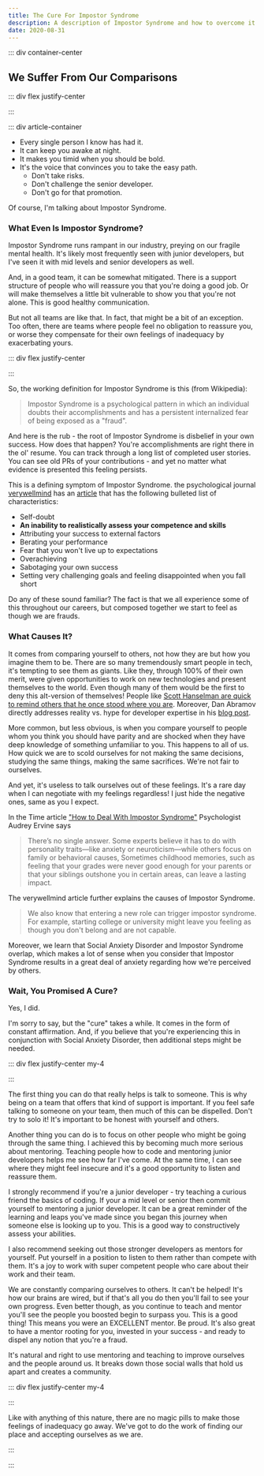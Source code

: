 ```yaml
---
title: The Cure For Impostor Syndrome
description: A description of Impostor Syndrome and how to overcome it.
date: 2020-08-31
---
```

<page-header title="The Cure For Impostor Syndrome"></page-header>

::: div container-center

## We Suffer From Our Comparisons

::: div flex justify-center

<picture-wrapper file-extension="jpeg" file-name="heroes/the-four-sights" alt-text="Painting of monks praying and point as a man suffers and dies" attribution="The Four Sights, a depiction of the suffering witnessed by Buddha"></picture-wrapper>

:::

::: div article-container

* Every single person I know has had it. 
* It can keep you awake at night. 
* It makes you timid when you should be bold. 
* It's the voice that convinces you to take the easy path. 
    * Don't take risks. 
    * Don't challenge the senior developer.
    * Don't go for that promotion.            

Of course, I'm talking about Impostor Syndrome.

### What Even Is Impostor Syndrome?

Impostor Syndrome runs rampant in our industry, preying on our fragile mental health. It's likely most frequently seen with junior developers, but I've seen it with mid levels and senior developers as well.

And, in a good team, it can be somewhat mitigated. There is a support structure of people who will reassure you that you're doing a good job. Or will make themselves a little bit vulnerable to show you that you're not alone. This is good healthy communication.

But not all teams are like that. In fact, that might be a bit of an exception. Too often, there are teams where people feel no obligation to reassure you, or worse they compensate for their own feelings of inadequacy by exacerbating yours.

::: div flex justify-center

<picture-wrapper file-extension="jpg" file-name="kick-em-when-their-down" alt-text="Meme cartoon where three characters labeled as self doubt, social anxiety and feeling like a fraud bully a nameless fourth character. A fifth character labeled as Your Team offers a helping hand only to suplex the bullied character. Text at the bottom reads An Unsympathetic Team Can Make Things So Much Worse"></picture-wrapper>

:::

So, the working definition for Impostor Syndrome is this (from Wikipedia):

> Impostor Syndrome is a psychological pattern in which an individual doubts their accomplishments and has a persistent internalized fear of being exposed as a "fraud".

And here is the rub - the root of Impostor Syndrome is disbelief in your own success. How does that happen? You're accomplishments are right there in the ol' resume. You can track through a long list of completed user stories. You can see old PRs of your contributions - and yet no matter what evidence is presented this feeling persists.

This is a defining symptom of Impostor Syndrome. the psychological journal [verywellmind](https://www.verywellmind.com/) has an [article](https://www.verywellmind.com/Impostor-syndrome-and-social-anxiety-disorder-4156469) that has the following bulleted list of characteristics:

* Self-doubt
* **An inability to realistically assess your competence and skills**
* Attributing your success to external factors
* Berating your performance
* Fear that you won't live up to expectations
* Overachieving
* Sabotaging your own success
* Setting very challenging goals and feeling disappointed when you fall short

Do any of these sound familiar? The fact is that we all experience some of this throughout our careers, but composed together we start to feel as though we are frauds. 

### What Causes It?

It comes from comparing yourself to others, not how they are but how you imagine them to be. There are so many tremendously smart people in tech, it's tempting to see them as giants. Like they, through 100% of their own merit, were given opportunities to work on new technologies and present themselves to the world. Even though many of them would be the first to deny this alt-version of themselves! People like [Scott Hanselman are quick to remind others that he once stood where you are](https://www.hanselman.com/blog/ImAPhonyAreYou.aspx). Moreover, Dan Abramov directly addresses reality vs. hype for developer expertise in his [blog post](https://overreacted.io/things-i-dont-know-as-of-2018/).

More common, but less obvious, is when you compare yourself to people whom you think you should have parity and are shocked when they have deep knowledge of something unfamiliar to you. This happens to all of us. How quick we are to scold ourselves for not making the same decisions, studying the same things, making the same sacrifices. We're not fair to ourselves.

And yet, it's useless to talk ourselves out of these feelings. It's a rare day when I can negotiate with my feelings regardless! I just hide the negative ones, same as you I expect. 

In the Time article ["How to Deal With Impostor Syndrome"](https://time.com/5312483/how-to-deal-with-impostor-syndrome/#:~:text=How%20to%20deal%20with%20impostor,more%20critically%20question%20those%20thoughts.) Psychologist Audrey Ervine says

> There’s no single answer. Some experts believe it has to do with personality traits—like anxiety or neuroticism—while others focus on family or behavioral causes, Sometimes childhood memories, such as feeling that your grades were never good enough for your parents or that your siblings outshone you in certain areas, can leave a lasting impact.

The verywellmind article further explains the causes of Impostor Syndrome.

>  We also know that entering a new role can trigger impostor syndrome. For example, starting college or university might leave you feeling as though you don't belong and are not capable.

Moreover, we learn that Social Anxiety Disorder and Impostor Syndrome overlap, which makes a lot of sense when you consider that Impostor Syndrome results in a great deal of anxiety regarding how we're perceived by others.

### Wait, You Promised A Cure?

Yes, I did.

I'm sorry to say, but the "cure" takes a while. It comes in the form of constant affirmation. And, if you believe that you're experiencing this in conjunction with Social Anxiety Disorder, then additional steps might be needed.

::: div flex justify-center my-4

<picture-wrapper file-name="alter-deal" alt-text="Darth Vader stating to Boba Fett 'I have altered the deal, pray I do not alter it further'"></picture-wrapper>

:::

The first thing you can do that really helps is talk to someone. This is why being on a team that offers that kind of support is important. If you feel safe talking to someone on your team, then much of this can be dispelled. Don't try to solo it! It's important to be honest with yourself and others.

Another thing you can do is to focus on other people who might be going through the same thing. I achieved this by becoming much more serious about mentoring. Teaching people how to code and mentoring junior developers helps me see how far I've come. At the same time, I can see where they might feel insecure and it's a good opportunity to listen and reassure them.

I strongly recommend if you're a junior developer - try teaching a curious friend the basics of coding. If your a mid level or senior then commit yourself to mentoring a junior developer. It can be a great reminder of the learning and leaps you've made since you began this journey when someone else is looking up to you. This is a good way to constructively assess your abilities.

I also recommend seeking out those stronger developers as mentors for yourself. Put yourself in a position to listen to them rather than compete with them. It's a joy to work with super competent people who care about their work and their team.

We are constantly comparing ourselves to others. It can't be helped! It's how our brains are wired, but if that's all you do then you'll fail to see your own progress. Even better though, as you continue to teach and mentor you'll see the people you boosted begin to surpass you. This is a good thing! This means you were an EXCELLENT mentor. Be proud. It's also great to have a mentor rooting for you, invested in your success - and ready to dispel any notion that you're a fraud.

It's natural and right to use mentoring and teaching to improve ourselves and the people around us. It breaks down those social walls that hold us apart and creates a community.

::: div flex justify-center my-4

<picture-wrapper file-extension="jpg" file-name="expanding-brain-meme" alt-text="Expanding brain meme, little brain is feeling inadequate in your job, larger brain is combating your own Impostor syndrome, next largest brain is realizing you've been competent all along, enlightened brain is dismantling structural problems in your job that exist to make people feel incompetent"></picture-wrapper>

:::

Like with anything of this nature, there are no magic pills to make those feelings of inadequacy go away. We've got to do the work of finding our place and accepting ourselves as we are.    

:::

:::